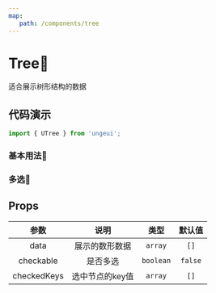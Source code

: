 ```yaml
---
map:
   path: /components/tree
---
```


# Tree🎄

适合展示树形结构的数据

## 代码演示

```js
import { UTree } from 'ungeui';
```

### 基本用法🚀

<demo src="./demo/base.vue"
 language="vue"
 title="🚀基本用法"
 desc="箭头控制子元素的显示">
</demo>

### 多选💠

<demo src="./demo/checkable.vue"
 language="vue"
 title="💠基本用法"
 desc="可以选择任意一个节点">
</demo>

## Props

| 参数  |   说明   |   类型    |   默认值    |
| :---: | :------: | :-------: | :---------: |
| data | 展示的数形数据 | `array` | `[]` | 
| checkable | 是否多选 | `boolean` | `false` | 
| checkedKeys | 选中节点的key值 | `array` | `[]` | 